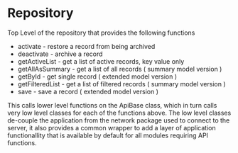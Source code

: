 # Repository

Top Level of the repository that provides the following functions
* activate             - restore a record from being archived
* deactivate           - archive a record
* getActiveList        - get a list of active records, key value only
* getAllAsSummary      - get a list of all records ( summary model version )
* getById              - get single record ( extended model version )
* getFilteredList      - get a list of filtered records ( summary model version )
* save                 - save a record ( extended model version )

This calls lower level functions on the ApiBase class, which in turn
calls very low level classes for each of the functions above.
The low level classes de-couple the application from the network package
used to connect to the server, it also provides a common wrapper to
add a layer of application functionallity that is available by default
for all modules requiring API functions.